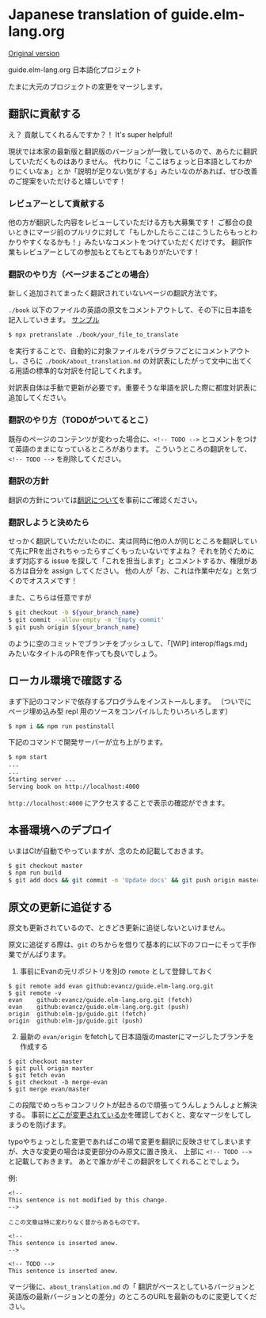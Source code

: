 # Japanese translation of guide.elm-lang.org

[Original version](https://github.com/evancz/guide.elm-lang.org/)

guide.elm-lang.org 日本語化プロジェクト

たまに大元のプロジェクトの変更をマージします。

## 翻訳に貢献する

え？ 貢献してくれるんですか？！
It's super helpful!

現状では本家の最新版と翻訳版のバージョンが一致しているので、あらたに翻訳していただくものはありません。
代わりに「ここはちょっと日本語としてわかりにくいなぁ」とか「説明が足りない気がする」みたいなのがあれば、ぜひ改善のご提案をいただけると嬉しいです！

### レビュアーとして貢献する

他の方が翻訳した内容をレビューしていただける方も大募集です！
ご都合の良いときにマージ前のプルリクに対して「もしかしたらここはこうしたらもっとわかりやすくなるかも！」みたいなコメントをつけていただくだけです。
翻訳作業もレビュアーとしての参加もとてもとてもありがたいです！

### 翻訳のやり方（ページまるごとの場合）

新しく追加されてまったく翻訳されていないページの翻訳方法です。

`./book` 以下のファイルの英語の原文をコメントアウトして、その下に日本語を記入していきます。
[サンプル](https://github.com/elm-jp/guide/pull/1)

```bash
$ npx pretranslate ./book/your_file_to_translate
```

を実行することで、自動的に対象ファイルをパラグラフごとにコメントアウトし、さらに `./book/about_translation.md` の対訳表にしたがって文中に出てくる用語の標準的な対訳を付記してくれます。

対訳表自体は手動で更新が必要です。重要そうな単語を訳した際に都度対訳表に追加してください。

### 翻訳のやり方（TODOがついてるとこ）

既存のページのコンテンツが変わった場合に、`<!-- TODO -->` とコメントをつけて英語のままになっているところがあります。
こういうところの翻訳をして、`<!-- TODO -->` を削除してください。

### 翻訳の方針

翻訳の方針については[翻訳について](https://github.com/elm-jp/guide/blob/master/book/about_translation.md)を事前にご確認ください。

### 翻訳しようと決めたら

せっかく翻訳していただいたのに、実は同時に他の人が同じところを翻訳していて先にPRを出されちゃったらすごくもったいないですよね？
それを防ぐためにまず対応する issue を探して「これを担当します」とコメントするか、権限がある方は自分を assign してください。
他の人が「お、これは作業中だな」と気づくのでオススメです！

また、こちらは任意ですが

```bash
$ git checkout -b ${your_branch_name}
$ git commit --allow-empty -m 'Empty commit'
$ git push origin ${your_branch_name}
```

のように空のコミットでブランチをプッシュして、「[WIP] interop/flags.md」 みたいなタイトルのPRを作っても良いでしょう。

## ローカル環境で確認する

まず下記のコマンドで依存するプログラムをインストールします。
（ついでにページ埋め込み型 repl 用のソースをコンパイルしたりいろいろします）

```bash
$ npm i && npm run postinstall
```

下記のコマンドで開発サーバーが立ち上がります。

```bash
$ npm start
...
...
Starting server ...
Serving book on http://localhost:4000
```

`http://localhost:4000` にアクセスすることで表示の確認ができます。

## 本番環境へのデプロイ

いまはCIが自動でやっていますが、念のため記載しておきます。

```bash
$ git checkout master
$ npm run build
$ git add docs && git commit -m 'Update docs' && git push origin master
```

## 原文の更新に追従する

原文も更新されているので、ときどき更新に追従しないといけません。

原文に追従する際は、`git` のちからを借りて基本的に以下のフローにそって手作業でがんばります。

1. 事前にEvanの元リポジトリを別の `remote` として登録しておく

```
$ git remote add evan github:evancz/guide.elm-lang.org.git
$ git remote -v
evan	github:evancz/guide.elm-lang.org.git (fetch)
evan	github:evancz/guide.elm-lang.org.git (push)
origin	github:elm-jp/guide.git (fetch)
origin	github:elm-jp/guide.git (push)
```

2. 最新の `evan/origin` をfetchして日本語版のmasterにマージしたブランチを作成する

```
$ git checkout master
$ git pull origin master
$ git fetch evan
$ git checkout -b merge-evan
$ git merge evan/master
```

この段階でめっちゃコンフリクトが起きるので頑張ってうんしょうんしょと解決する。
事前に[どこが変更されているか](https://guide.elm-lang.jp/about_translation.html#%E5%8E%9F%E6%96%87%E3%81%AE%E3%83%90%E3%83%BC%E3%82%B8%E3%83%A7%E3%83%B3)を確認しておくと、変なマージをしてしまうのを防げます。

typoやちょっとした変更であればこの場で変更を翻訳に反映させてしまいますが、大きな変更の場合は変更部分のみ原文に置き換え、
上部に `<!-- TODO -->` と記載しておきます。
あとで誰かがそこの翻訳をしてくれることでしょう。

例:

```
<!--
This sentence is not modified by this change.
-->

ここの文章は特に変わりなく昔からあるものです。

<!--
This sentence is inserted anew.
-->

<!-- TODO -->
This sentence is inserted anew.

```

マージ後に、`about_translation.md` の「 翻訳がベースとしているバージョンと英語版の最新バージョンとの差分」のところのURLを最新のものに変更してください。
